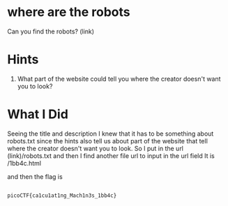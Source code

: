# where are the robots

Can you find the robots? (link)

# Hints

1. What part of the website could tell you where the creator doesn't want you to look?

# What I Did

Seeing the title and description I knew that it has to
be something about robots.txt since the hints also tell us
about part of the website that tell where the creator
doesn't want you to look.
So I put in the url (link)/robots.txt
and then I find another file url to input in the url field
It is
/1bb4c.html

and then the flag is

```

picoCTF{ca1cu1at1ng_Mach1n3s_1bb4c}

```
